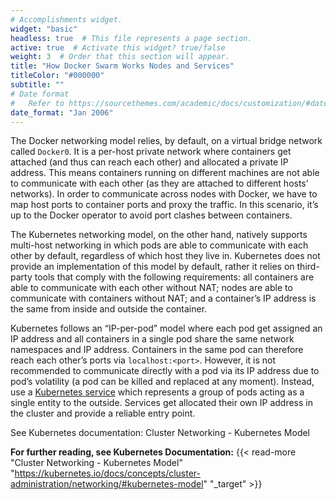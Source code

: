 ```yaml
---
# Accomplishments widget.
widget: "basic"  
headless: true  # This file represents a page section.
active: true  # Activate this widget? true/false
weight: 3  # Order that this section will appear.
title: "How Docker Swarm Works Nodes and Services"
titleColor: "#000000"
subtitle: ""
# Date format
#   Refer to https://sourcethemes.com/academic/docs/customization/#date-format
date_format: "Jan 2006"
---
```


The Docker networking model relies, by default, on a virtual bridge network called `Docker0`. It is a per-host private network where containers get attached (and thus can reach each other) and allocated a private IP address. This means containers running on different machines are not able to communicate with each other (as they are attached to different hosts’ networks). In order to communicate across nodes with Docker, we have to map host ports to container ports and proxy the traffic. In this scenario, it’s up to the Docker operator to avoid port clashes between containers.

The Kubernetes networking model, on the other hand, natively supports multi-host networking in which pods are able to communicate with each other by default, regardless of which host they live in. Kubernetes does not provide an implementation of this model by default, rather it relies on third-party tools that comply with the following requirements: all containers are able to communicate with each other without NAT; nodes are able to communicate with containers without NAT; and a container’s IP address is the same from inside and outside the container.


Kubernetes follows an “IP-per-pod” model where each pod get assigned an IP address and all containers in a single pod share the same network namespaces and IP address. Containers in the same pod can therefore reach each other’s ports via `localhost:<port>`. However, it is not recommended to communicate directly with a pod via its IP address due to pod’s volatility (a pod can be killed and replaced at any moment). Instead, use a [Kubernetes service](/display/containers/kubernetes+services+101) which represents a group of pods acting as a single entity to the outside. Services get allocated their own IP address in the cluster and provide a reliable entry point.


See Kubernetes documentation: Cluster Networking - Kubernetes Model



**For further reading, see Kubernetes Documentation:** {{< read-more "Cluster Networking - Kubernetes Model" "https://kubernetes.io/docs/concepts/cluster-administration/networking/#kubernetes-model" "_target"  >}}
